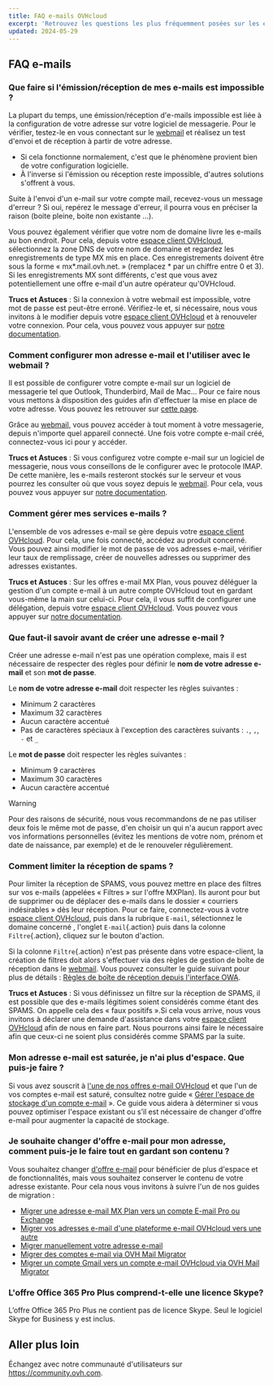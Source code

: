 ```yaml
---
title: FAQ e-mails OVHcloud
excerpt: 'Retrouvez les questions les plus fréquemment posées sur les e-mails OVHcloud'
updated: 2024-05-29
---
```


## FAQ e-mails

### Que faire si l'émission/réception de mes e-mails est impossible ?

La plupart du temps, une émission/réception d'e-mails impossible est liée à la configuration de votre adresse sur votre logiciel de messagerie. Pour le vérifier, testez-le en vous connectant sur le [webmail](https://www.ovh.com/fr/mail/) et réalisez un test d'envoi et de réception à partir de votre adresse.

* Si cela fonctionne normalement, c'est que le phénomène provient bien de votre configuration logicielle. 
* À l'inverse si l'émission ou réception reste impossible, d'autres solutions s'offrent à vous.

Suite à l'envoi d'un e-mail sur votre compte mail, recevez-vous un message d'erreur ? Si oui, repérez le message d'erreur, il pourra vous en préciser la raison (boite pleine, boite non existante ...).

Vous pouvez également vérifier que votre nom de domaine livre les e-mails au bon endroit. Pour cela, depuis votre [espace client OVHcloud](/links/manager), sélectionnez la zone DNS de votre nom de domaine et regardez les enregistrements de type MX mis en place. Ces enregistrements doivent être sous la forme « mx*.mail.ovh.net. » (remplacez \* par un chiffre entre 0 et 3).
Si les enregistrements MX sont différents, c'est que vous avez potentiellement une offre e-mail d'un autre opérateur qu'OVHcloud.

**Trucs et Astuces** : Si la connexion à votre webmail est impossible, votre mot de passe est peut-être erroné. Vérifiez-le et, si nécessaire, nous vous invitons à le modifier depuis votre [espace client OVHcloud](/links/manager) et à renouveler votre connexion. Pour cela, vous pouvez vous appuyer sur [notre documentation](/pages/web_cloud/email_and_collaborative_solutions/troubleshooting/diagnostic_advanced).

### Comment configurer mon adresse e-mail et l'utiliser avec le webmail ?

Il est possible de configurer votre compte e-mail sur un logiciel de messagerie tel que Outlook, Thunderbird, Mail de Mac...
Pour ce faire nous vous mettons à disposition des guides afin d'effectuer la mise en place de votre adresse. Vous pouvez les retrouver sur [cette page](/products/web-cloud-email-collaborative-solutions-mx-plan).

Grâce au [webmail](https://www.ovh.com/fr/mail/), vous pouvez accéder à tout moment à votre messagerie, depuis n'importe quel appareil connecté. Une fois votre compte e-mail créé, connectez-vous ici pour y accéder.

**Trucs et Astuces** : Si vous configurez votre compte e-mail sur un logiciel de messagerie, nous vous conseillons de le configurer avec le protocole IMAP. De cette manière, les e-mails resteront stockés sur le serveur et vous pourrez les consulter où que vous soyez depuis le [webmail](https://www.ovh.com/fr/mail/). Pour cela, vous pouvez vous appuyer sur [notre documentation](/pages/web_cloud/email_and_collaborative_solutions/mx_plan/email_generalities).

### Comment gérer mes services e-mails ?

L'ensemble de vos adresses e-mail se gère depuis votre [espace client OVHcloud](/links/manager). Pour cela, une fois connecté, accédez au produit concerné. Vous pouvez ainsi modifier le mot de passe de vos adresses e-mail, vérifier leur taux de remplissage, créer de nouvelles adresses ou supprimer des adresses existantes.

**Trucs et Astuces** : Sur les offres e-mail MX Plan, vous pouvez déléguer la gestion d'un compte e-mail à un autre compte OVHcloud tout en gardant vous-même la main sur celui-ci. Pour cela, il vous suffit de configurer une délégation, depuis votre [espace client OVHcloud](/links/manager). Vous pouvez vous appuyer sur [notre documentation](/pages/web_cloud/email_and_collaborative_solutions/mx_plan/feature_delegation).

### Que faut-il savoir avant de créer une adresse e-mail ?

Créer une adresse e-mail n'est pas une opération complexe, mais il est nécessaire de respecter des règles pour définir le **nom de votre adresse e-mail** et son **mot de passe**.

Le **nom de votre adresse e-mail** doit respecter les règles suivantes :

- Minimum 2 caractères
- Maximum 32 caractères
- Aucun caractère accentué
- Pas de caractères spéciaux à l'exception des caractères suivants : `.`, `,`, `-` et `_`

Le **mot de passe** doit respecter les règles suivantes :

- Minimum 9 caractères
- Maximum 30 caractères
- Aucun caractère accentué

> [!warning]
> Pour des raisons de sécurité, nous vous recommandons de ne pas utiliser deux fois le même mot de passe, d'en choisir un qui n'a aucun rapport avec vos informations personnelles (évitez les mentions de votre nom, prénom et date de naissance, par exemple) et de le renouveler régulièrement.

### Comment limiter la réception de spams ?

Pour limiter la réception de SPAMS, vous pouvez mettre en place des filtres sur vos e-mails (appelées « Filtres » sur l'offre MXPlan). Ils auront pour but de supprimer ou de déplacer des e-mails dans le dossier « courriers indésirables » dès leur réception.
Pour ce faire, connectez-vous à votre [espace client OVHcloud](/links/manager), puis dans la rubrique `E-mail`, sélectionnez le domaine concerné , l'onglet `E-mail`{.action} puis dans la colonne `Filtre`{.action}, cliquez sur le bouton d'action.

Si la colonne `Filtre`{.action} n'est pas présente dans votre espace-client, la création de filtres doit alors s'effectuer via des règles de gestion de boîte de réception dans le [webmail](https://www.ovh.com/fr/mail/). Vous pouvez consulter le guide suivant pour plus de détails : [Règles de boîte de réception depuis l'interface OWA](/pages/web_cloud/email_and_collaborative_solutions/using_the_outlook_web_app_webmail/creating-inbox-rules-in-owa-mx-plan).

**Trucs et Astuces** : Si vous définissez un filtre sur la réception de SPAMS, il est possible que des e-mails légitimes soient considérés comme étant des SPAMS. On appelle cela des « faux positifs ».Si cela vous arrive, nous vous invitons à déclarer une demande d'assistance dans votre [espace client OVHcloud](/links/manager) afin de nous en faire part. Nous pourrons ainsi faire le nécessaire afin que ceux-ci ne soient plus considérés comme SPAMS par la suite.

### Mon adresse e-mail est saturée, je n'ai plus d'espace. Que puis-je faire ?

Si vous avez souscrit à [l'une de nos offres e-mail OVHcloud](https://www.ovhcloud.com/fr/emails/) et que l'un de vos comptes e-mail est saturé, consultez notre guide « [Gérer l'espace de stockage d'un compte e-mail](/pages/web_cloud/email_and_collaborative_solutions/troubleshooting/email_manage_quota) ». Ce guide vous aidera à déterminer si vous pouvez optimiser l'espace existant ou s’il est nécessaire de changer d'offre e-mail pour augmenter la capacité de stockage.

### Je souhaite changer d'offre e-mail pour mon adresse, comment puis-je le faire tout en gardant son contenu ?

Vous souhaitez changer [d'offre e-mail](https://www.ovhcloud.com/fr/emails/) pour bénéficier de plus d'espace et de fonctionnalités, mais vous souhaitez conserver le contenu de votre adresse existante. Pour cela nous vous invitons à suivre l'un de nos guides de migration :

- [Migrer une adresse e-mail MX Plan vers un compte E-mail Pro ou Exchange](/pages/web_cloud/email_and_collaborative_solutions/migrating/migration_control_panel)
- [Migrer vos adresses e-mail d'une plateforme e-mail OVHcloud vers une autre](/pages/web_cloud/email_and_collaborative_solutions/migrating/migration_control_panel)
- [Migrer manuellement votre adresse e-mail](/pages/web_cloud/email_and_collaborative_solutions/migrating/manual_email_migration)
- [Migrer des comptes e-mail via OVH Mail Migrator](/pages/web_cloud/email_and_collaborative_solutions/migrating/migration_omm)
- [Migrer un compte Gmail vers un compte e-mail OVHcloud via OVH Mail Migrator](/pages/web_cloud/email_and_collaborative_solutions/migrating/security_gmail)

### L'offre Office 365 Pro Plus comprend-t-elle une licence Skype?

L’offre Office 365 Pro Plus ne contient pas de licence Skype. Seul le logiciel Skype for Business y est inclus.

## Aller plus loin

Échangez avec notre communauté d'utilisateurs sur <https://community.ovh.com>.